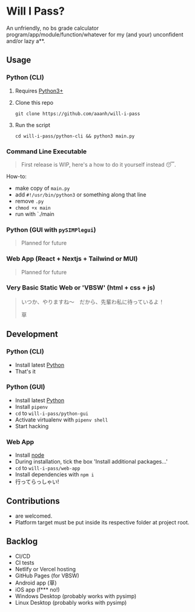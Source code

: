 # Will I Pass?

An unfriendly, no bs grade calculator program/app/module/function/whatever for my (and your) unconfident and/or lazy a\*\*.

## Usage

### Python (CLI)

1. Requires [Python3+](https://python.org/downloads)

1. Clone this repo

    ```
    git clone https://github.com/aaanh/will-i-pass
    ```

1. Run the script

    ```
    cd will-i-pass/python-cli && python3 main.py
    ```

### Command Line Executable

> First release is WIP, here's a how to do it yourself instead 😴.

How-to:

-   make copy of `main.py`
-   add `#!/usr/bin/python3` or something along that line
-   remove `.py`
-   `chmod +x main`
-   run with `./main

### Python (GUI with `pySIMPlegui`)

> Planned for future

### Web App (React + Nextjs + Tailwind or MUI)

> Planned for future

### Very Basic Static Web or 'VBSW' (html + css + js)

> いつか、やりますね〜　だから、先輩わ私に待っているよ！
>
> 草

## Development

### Python (CLI)

- Install latest [Python](https://python.org)
- That's it

### Python (GUI)

- Install latest [Python](https://python.org)
- Install `pipenv`
- `cd` to `will-i-pass/python-gui`
- Activate virtualenv with `pipenv shell`
- Start hacking

### Web App

- Install [node](https://nodejs.org)
- During installation, tick the box 'Install additional packages...'
- `cd` to `will-i-pass/web-app`
- Install dependencies with `npm i`
- 行ってらっしゃい!

## Contributions

-   are welcomed.
-   Platform target must be put inside its respective folder at project root.

## Backlog

-   CI/CD
-   CI tests
-   Netlify or Vercel hosting
-   GitHub Pages (for VBSW)
-   Android app (草)
-   iOS app (f\*\*\* no!)
-   Windows Desktop (probably works with pysimp)
-   Linux Desktop (probably works with pysimp)
